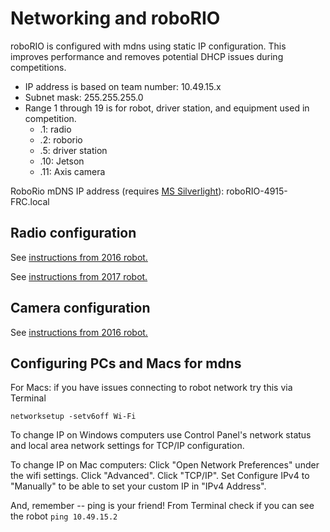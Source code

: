 # Networking and roboRIO

roboRIO is configured with mdns using static IP configuration. This improves performance and removes potential DHCP issues during competitions.

- IP address is based on team number: 10.49.15.x
- Subnet mask: 255.255.255.0
- Range 1 through 19 is for robot, driver station, and equipment used in competition.
  - .1: radio
  - .2: roborio
  - .5: driver station
  - .10: Jetson
  - .11: Axis camera

RoboRio mDNS IP address (requires [MS Silverlight](https://www.microsoft.com/silverlight/)): roboRIO-4915-FRC.local

## Radio configuration
See [instructions from 2016 robot.](https://github.com/Spartronics4915/2016-Stronghold/wiki/Installing-Radio-Firmware)

See [instructions from 2017 robot.](https://github.com/Spartronics4915/2017-STEAMworks/wiki/Axis-Camera)

## Camera configuration
See [instructions from 2016 robot.](https://github.com/Spartronics4915/2016-Stronghold/wiki/Setting-up-the-Axis-Camera)

## Configuring PCs and Macs for mdns
For Macs: if you have issues connecting to robot network try this via Terminal

`networksetup -setv6off Wi-Fi`

To change IP on Windows computers use Control Panel's network status and local area network settings for TCP/IP configuration.

To change IP on Mac computers: Click "Open Network Preferences" under the wifi settings. Click "Advanced". Click "TCP/IP". Set Configure IPv4 to "Manually" to be able to set your custom IP in "IPv4 Address".

And, remember -- ping is your friend! From Terminal check if you can see the robot `ping 10.49.15.2`
